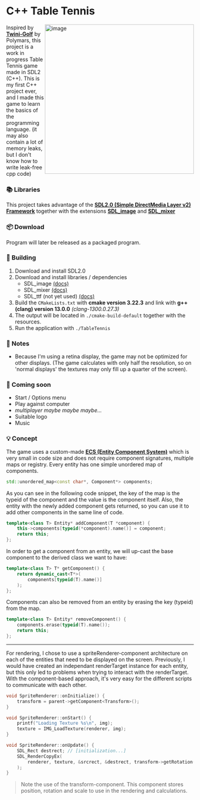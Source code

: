 # C++ Table Tennis

<img height="400" alt="image" src="https://github.com/user-attachments/assets/ff4e9e26-8c80-41ae-9e46-ce2390999706" align="right" />

Inspired by [**Twini-Golf**](https://polymars.itch.io/twini-golf) by Polymars, this project is a work in progress Table Tennis game made in SDL2 (C++).
This is my first C++ project ever, and I made this game to learn the basics of the programming language. (it may also contain a lot of memory leaks, but I don't know how to write leak-free cpp code)

### 📚 Libraries
This project takes advantage of the [**SDL2.0 (Simple DirectMedia Layer v2) Framework**](https://www.libsdl.org/) together with the extensions [**SDL_image**](http://wiki.libsdl.org/Libraries#sdl_image) and [**SDL_mixer**](http://wiki.libsdl.org/Libraries#sdl_mixer)

### 📦 Download
Program will later be released as a packaged program.

### 🔨 Building
1. Download and install SDL2.0
2. Download and install libraries / dependencies
   * SDL_image [(docs)](https://www.libsdl.org/projects/SDL_image/docs/index.html)
   * SDL_mixer [(docs)](https://www.libsdl.org/projects/SDL_mixer/docs/index.html)
   * SDL_ttf (not yet used) [(docs)](https://www.libsdl.org/projects/docs/SDL_ttf/)
3. Build the `CMakeLists.txt` with **cmake version 3.22.3** and link with **g++ (clang) version 13.0.0** *(clang-1300.0.27.3)*
4. The output will be located in `./cmake-build-default` together with the resources.
5. Run the application with `./TableTennis`

### 📝 Notes
* Because I'm using a retina display, the game may not be optimized for other displays. (The game calculates with only half the resolution, so on 'normal displays' the textures may only fill up a quarter of the screen).

### 🎯 Coming soon
* Start / Options menu
* Play against computer
* *multiplayer maybe maybe maybe...*
* Suitable logo
* Music

### 💡 Concept
The game uses a custom-made [**ECS (Entity Component System)**](https://en.wikipedia.org/wiki/Entity_component_system) which is very small in code size and does not require component signatures, multiple maps or registry. Every entity has one simple unordered map of components.

```cpp
std::unordered_map<const char*, Component*> components;
```

As you can see in the following code snippet, the key of the map is the typeid of the component and the value is the component itself. Also, the entity with the newly added component gets returned, so you can use it to add other components in the same line of code.

```cpp
template<class T> Entity* addComponent(T *component) {
    this->components[typeid(*component).name()] = component;
    return this;
};
```

In order to get a component from an entity, we will up-cast the base component to the derived class we want to have:

```cpp
template<class T> T* getComponent() {
    return dynamic_cast<T*>(
        components[typeid(T).name()]
    );
};
```

Components can also be removed from an entity by erasing the key (typeid) from the map.

```cpp
template<class T> Entity* removeComponent() {
    components.erase(typeid(T).name());
    return this;
};
```

<hr>

For rendering, I chose to use a spriteRenderer-component architecture on each of the entities that need to be displayed on the screen. Previously, I would have created an independant renderTarget instance for each entity, but this only led to problems when trying to interact with the renderTarget. With the component-based approach, it's very easy for the different scripts to communicate with each other.

```cpp
void SpriteRenderer::onInitialize() {
    transform = parent->getComponent<Transform>();
}

void SpriteRenderer::onStart() {
    printf("Loading Texture %s\n", img);
    texture = IMG_LoadTexture(renderer, img);
}

void SpriteRenderer::onUpdate() {
    SDL_Rect destrect; // [initialization...]
    SDL_RenderCopyEx(
        renderer, texture, &srcrect, &destrect, transform->getRotation(), transform->getAnchor(), SDL_FLIP_NONE
    );
}
```

> Note the use of the transform-component. This component stores position, rotation and scale to use in the rendering and calculations.
